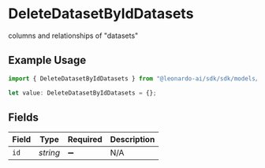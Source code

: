 # DeleteDatasetByIdDatasets

columns and relationships of "datasets"

## Example Usage

```typescript
import { DeleteDatasetByIdDatasets } from "@leonardo-ai/sdk/sdk/models/operations";

let value: DeleteDatasetByIdDatasets = {};
```

## Fields

| Field              | Type               | Required           | Description        |
| ------------------ | ------------------ | ------------------ | ------------------ |
| `id`               | *string*           | :heavy_minus_sign: | N/A                |